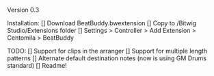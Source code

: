 Version 0.3

Installation:
[] Download BeatBuddy.bwextension
[] Copy to /Bitwig Studio/Extensions folder
[] Settings > Controller > Add Extension > Centomila > BeatBuddy

TODO:
[] Support for clips in the arranger
[] Support for multiple length patterns
[] Alternate default destination notes (now is using GM Drums standard)
[] Readme!